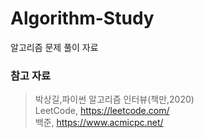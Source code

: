# Algorithm-Study

알고리즘 문제 풀이 자료

### 참고 자료

> 박상길,파이썬 알고리즘 인터뷰(책만,2020)</br>
> LeetCode, https://leetcode.com/</br>
> 백준, https://www.acmicpc.net/
